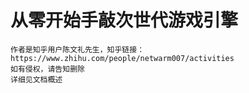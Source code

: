 # 从零开始手敲次世代游戏引擎
	作者是知乎用户陈文礼先生，知乎链接：https://www.zhihu.com/people/netwarm007/activities
	如有侵权，请告知删除
	详细见文档概述